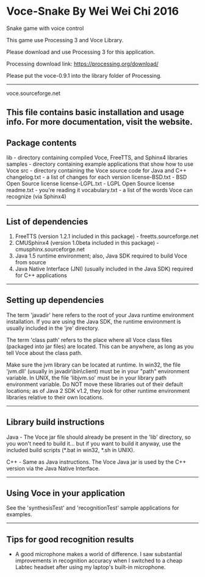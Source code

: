 # Voce-Snake By Wei Wei Chi 2016
Snake game with voice control

This game use Processing 3 and Voce Library.

Please download and use Processing 3 for this application. 

Processing download link: https://processing.org/download/

Please put the voce-0.9.1 into the library folder of Processing.

------------------------------------
voce.sourceforge.net

This file contains basic installation and usage info.  For more documentation, visit the website.
------------------------------------
Package contents
------------------------------------
lib - directory containing compiled Voce, FreeTTS, and Sphinx4 libraries
samples - directory containing example applications that show how to use Voce
src - directory containing the Voce source code for Java and C++
changelog.txt - a list of changes for each version
license-BSD.txt - BSD Open Source license
license-LGPL.txt - LGPL Open Source license
readme.txt - you're reading it
vocabulary.txt - a list of the words Voce can recognize (via Sphinx4)


------------------------------------
List of dependencies
------------------------------------
1. FreeTTS (version 1.2.1 included in this package) - freetts.sourceforge.net
2. CMUSphinx4 (version 1.0beta included in this package) - cmusphinx.sourceforge.net
3. Java 1.5 runtime environment; also, Java SDK required to build Voce from source
4. Java Native Interface (JNI) (usually included in the Java SDK) required for C++ applications


------------------------------------
Setting up dependencies
------------------------------------
The term 'javadir' here refers to the root of your Java runtime environment installation.  If you are using the Java SDK, the runtime environment is usually included in the 'jre' directory.

The term 'class path' refers to the place where all Voce class files (packaged into jar files) are located.  This can be anywhere, as long as you tell Voce about the class path.

Make sure the jvm library can be located at runtime.  In win32, the file 'jvm.dll' (usually in javadir\bin\client) must be in your "path" environment variable.  In UNIX, the file 'libjvm.so' must be in your library path environment variable.  Do NOT move these libraries out of their default locations; as of Java 2 SDK v1.2, they look for other runtime environment libraries relative to their own locations.


------------------------------------
Library build instructions
------------------------------------
Java - The Voce jar file should already be present in the 'lib' directory, so you won't need to build it... but if you want to build it anyway, use the included build scripts (*.bat in win32, *.sh in UNIX).

C++ - Same as Java instructions.  The Voce Java jar is used by the C++ version via the Java Native Interface.


------------------------------------
Using Voce in your application
------------------------------------
See the 'synthesisTest' and 'recognitionTest' sample applications for examples.


------------------------------------
Tips for good recognition results
------------------------------------
* A good microphone makes a world of difference.  I saw substantial improvements in recognition accuracy when I switched to a cheap Labtec headset after using my laptop's built-in microphone.

